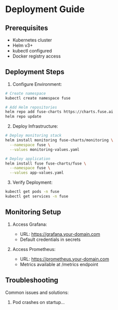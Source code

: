 # Deployment Guide

## Prerequisites
- Kubernetes cluster
- Helm v3+
- kubectl configured
- Docker registry access

## Deployment Steps

1. Configure Environment:
```bash
# Create namespace
kubectl create namespace fuse

# Add Helm repositories
helm repo add fuse-charts https://charts.fuse.ai
helm repo update
```

2. Deploy Infrastructure:
```bash
# Deploy monitoring stack
helm install monitoring fuse-charts/monitoring \
  --namespace fuse \
  --values monitoring-values.yaml

# Deploy application
helm install fuse fuse-charts/fuse \
  --namespace fuse \
  --values app-values.yaml
```

3. Verify Deployment:
```bash
kubectl get pods -n fuse
kubectl get services -n fuse
```

## Monitoring Setup

1. Access Grafana:
   - URL: https://grafana.your-domain.com
   - Default credentials in secrets

2. Access Prometheus:
   - URL: https://prometheus.your-domain.com
   - Metrics available at /metrics endpoint

## Troubleshooting

Common issues and solutions:
1. Pod crashes on startup...
